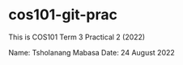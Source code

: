 # cos101-git-prac
This is COS101 Term 3 Practical 2 (2022)

Name: Tsholanang Mabasa
Date: 24 August 2022
